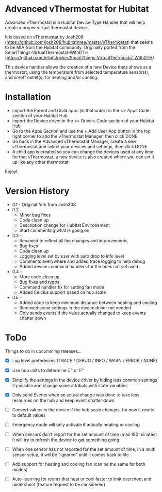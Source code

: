# Advanced vThermostat for Hubitat

Advanced vThermostat is a Hubitat Device Type Handler that will help create a proper virtual thermostat device.

It is based on vThermostat by Josh208 (https://github.com/josh208/hubitat/tree/master/vThermostat) that seems to be MIA from the Hubitat community.
Originally ported from the SmartThings-VirtualThermostat-WithDTH (https://github.com/eliotstocker/SmartThings-VirtualThermostat-WithDTH). 


This device handler allows the creation of a new Device thats shows as a thermostat, using the temperature from selected temperature sensor(s), and on/off outlet(s) for heating and/or cooling.


# Installation

* Import the Parent and Child apps (in that order) in the <> Apps Code section of your Hubitat Hub
* Import the Device driver in the <> Drivers Code section of your Hubitat Hub
* Go to the Apps Section and use the + Add User App button in the top right corner to add the vThermostat Manager, then click DONE
* Go back in the Advanced vThermostat Manager, create a new vThermostat and select your devices and settings, then click DONE
* A child app is created so you can change the devices used at any time for that vThermostat, a new device is also created where you can set it up like any other thermostat

Enjoy!


# Version History

* 0.1 - Original fork from Josh208
* 0.2 - 
  * Minor bug fixes
  * Code clean up
  * Description change for Hubitat Environement
  * Start commenting what is going on
* 0.3 - 
  * Renamed to reflect all the changes and improvements
  * Bug fixes
  * Code clean up
  * Logging level set by user with auto drop to info level
  * Comments everywhere and added trace logging to help debug
  * Added device command handlers for the ones not yet used
* 0.4 - 
  * More code clean up
  * Bug fixes and typos
  * Command handler fix for setting fan mode
  * Added Celcius support based on hub scale
* 0.5 - 
  * Added code to keep minimum distance between heating and cooling
  * Removed some settings in the device driver not needed
  * Only sends events if the value actually changed to keep events chatter down


# ToDo

Things to do in upcomming releases...

- [x] Log level preferences (TRACE / DEBUG / INFO / WARN / ERROR / NONE)
- [x] Use hub units to determine C° or F°
- [x] Simplify the settings in the device driver by hiding less common settings if possible and change some attributs with state variables
- [x] Only send Events when an actual change was done to take less resources on the hub and keep event chatter down
- [ ] Convert values in the device if the hub scale changes, for now it resets to default values
- [ ] Emergency mode will only activate if actually heating or cooling
- [ ] When sensors don't report for the set amount of time (max 180 minutes) it will try to refresh the device to get something going
- [ ] When one sensor has not reported for the set amount of time, in a multi sensor setup, it will be "ignored" until it comes back to life
- [ ] Add support for heating and cooling fan (can be the same for both modes)
- [ ] Auto-learning for rooms that heat or cool faster to limit overshoot and undershoot (feature request to be considered)

